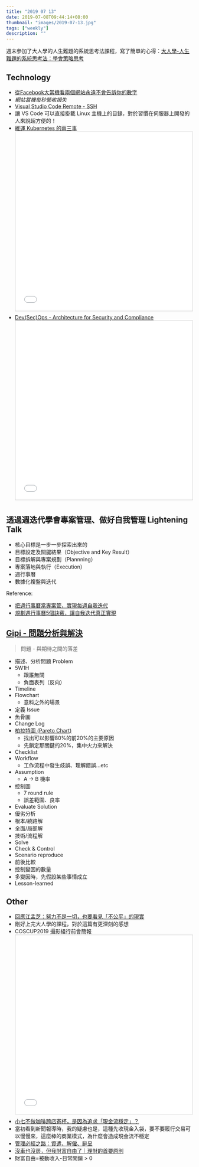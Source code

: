 ```yaml
---
title: "2019 07 13"
date: 2019-07-08T09:44:14+08:00
thumbnail: "images/2019-07-13.jpg"
tags: ["weekly"]
description: ""
---
```


週末參加了大人學的人生難題的系統思考法課程，寫了簡單的心得：[大人學-人生難題的系統思考法：學會策略思考](https://blog.sars.tw/612/大人學-人生難題的系統思考法：學會策略思考/)

## Technology

* [從Facebook大當機看兩個網站永遠不會告訴你的數字](https://www.bnext.com.tw/article/53921/facebook-down-site-availability)
 * *網站當機每秒營收損失*
* [Visual Studio Code Remote - SSH](https://marketplace.visualstudio.com/items?itemName=ms-vscode-remote.remote-ssh)
 * 讓 VS Code 可以直接掛載 Linux 主機上的目錄，對於習慣在伺服器上開發的人來說超方便的！
* [維運 Kubernetes 的兩三事](https://www.slideshare.net/smalltown20110306/kubernetes-user-group-kubernetes)<br /><iframe src="//www.slideshare.net/slideshow/embed_code/key/2AfVVbrQVtJajW" width="595" height="485" frameborder="0" marginwidth="0" marginheight="0" scrolling="no" style="border:1px solid #CCC; border-width:1px; margin-bottom:5px; max-width: 100%;" allowfullscreen> </iframe>
* [Dev(Sec)Ops - Architecture for Security and Compliance](https://www.slideshare.net/yftzeng/devsecops-architecture-for-security-and-compliance)<br /><iframe src="//www.slideshare.net/slideshow/embed_code/key/HDLhEFAtV0Kau2" width="595" height="485" frameborder="0" marginwidth="0" marginheight="0" scrolling="no" style="border:1px solid #CCC; border-width:1px; margin-bottom:5px; max-width: 100%;" allowfullscreen> </iframe>

## 透過週迭代學會專案管理、做好自我管理 Lightening Talk

* 核心目標是一步一步探索出來的
* 目標設定及關鍵結果（Objective and Key Result）
* 目標拆解與專案規劃（Plannning）
* 專案落地與執行（Execution）
 * 週行事曆
* 數據化複盤與迭代

Reference:

* [把週行事曆當專案管，實現每週自我迭代](https://medium.com/how-gipi-learn/iterate-your-week-schedule-81e1aa8843b2)
* [規劃週行事曆5個訣竅，讓自我迭代真正實現](https://app.pressplay.cc/project/vippPage/F1DD50FE06B19977DD5E62E5EB0AC547)

## [Gipi - 問題分析與解決](https://www.pressplay.cc/project/vippPage/-發刊詞--作業--Gipi-商業思維訂閱第三~/07114D21B424496EB7E9369AECF537C2)

> 問題 - 與期待之間的落差

* 描述、分析問題 Problem
 * 5W1H
     * 跟誰無關
     * 負面表列（反向）
 * Timeline
 * Flowchart
     * 意料之外的場景
* 定義 Issue
 * 魚骨圖
 * Change Log
 * [柏拉特圖 (Pareto Chart)](https://www.projectup.net/article/view/id/3033)
     * 找出可以影響80%的前20%的主要原因
     * 先鎖定那關鍵的20%，集中火力來解決
 * Checklist
 * Workflow
     * 工作流程中發生歧誤、理解錯誤...etc
 * Assumption
     * A -> B 機率
 * 控制圖
     * 7 round rule
     * 誤差範圍、良率
* Evaluate Solution
 * 優劣分析
 * 根本/繞路解
 * 全面/局部解
 * 技術/流程解
* Solve
* Check & Control
 * Scenario reproduce
 * 前後比較
 * 控制變因的數量
 * 多變因時，先假設某些事情成立
* Lesson-learned

## Other

* [回應江孟芝：努力不是一切，也要看見「不公平」的現實](https://www.thenewslens.com/article/121425)
 * 剛好上完大人學的課程，對於這篇有更深刻的感想
* COSCUP2019 攝影組行前會簡報<br /><iframe src="//www.slideshare.net/slideshow/embed_code/key/fgnUnUBJHQBae7" width="595" height="485" frameborder="0" marginwidth="0" marginheight="0" scrolling="no" style="border:1px solid #CCC; border-width:1px; margin-bottom:5px; max-width: 100%;" allowfullscreen> </iframe>
* [小七不做咖啡跨店寄杯，是因為追求「現金流穩定」？](https://medium.com/@evonneyifangtsai/小七不做咖啡跨店寄杯-是因為追求-現金流穩定-f18ed8f0b391)
 * 當初看到新聞報導時，我的疑慮也是，這種先收現金入袋，要不要履行交易可以慢慢來，這麼棒的商業模式，為什麼會造成現金流不穩定
* [管理必經之路：資遣、解僱、辭呈](https://rickhw.github.io/2019/07/09/Management/Layoff-Fired-Resiging/)
* [沒車也沒房，但我財富自由了｜理財的首要原則](https://jiaching.com/financial-independence-without-debt/)
 * 財富自由=被動收入-日常開銷 > 0
